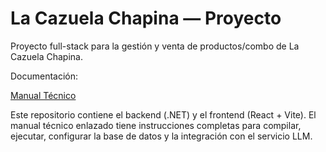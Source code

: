 # La Cazuela Chapina — Proyecto

Proyecto full-stack para la gestión y venta de productos/combo de La Cazuela Chapina.

Documentación:

[Manual Técnico](./Documentacion/Manual%20Tecnico.md)

Este repositorio contiene el backend (.NET) y el frontend (React + Vite). El manual técnico enlazado tiene instrucciones completas para compilar, ejecutar, configurar la base de datos y la integración con el servicio LLM.